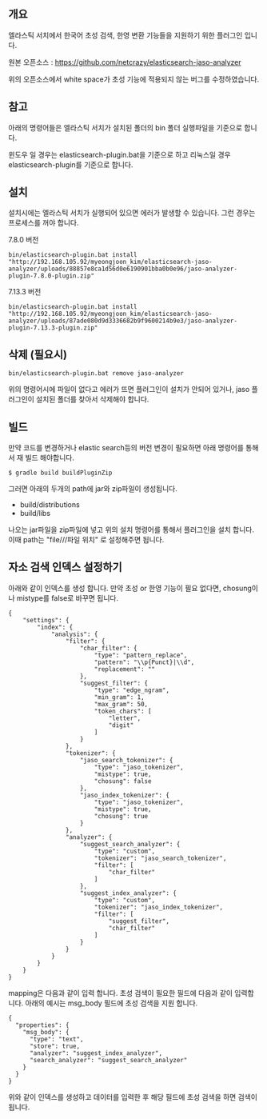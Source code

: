 ## 개요

엘라스틱 서치에서 한국어 초성 검색, 한영 변환 기능들을 지원하기 위한 플러그인 입니다.

원본 오픈소스 :  https://github.com/netcrazy/elasticsearch-jaso-analyzer

위의 오픈소스에서 white space가 초성 기능에 적용되지 않는 버그를 수정하였습니다.

## 참고
아래의 명령어들은 엘라스틱 서치가 설치된 폴더의 bin 폴더 실행파일을 기준으로 합니다.

윈도우 일 경우는 elasticsearch-plugin.bat을 기준으로 하고 리눅스일 경우 elasticsearch-plugin를 기준으로 합니다.

## 설치
설치시에는 엘라스틱 서치가 실행되어 있으면 에러가 발생할 수 있습니다. 그런 경우는 프로세스를 꺼야 합니다.

7.8.0 버전

```
bin/elasticsearch-plugin.bat install "http://192.168.105.92/myeongjoon_kim/elasticsearch-jaso-analyzer/uploads/88857e8ca1d56d0e6190901bba0b0e96/jaso-analyzer-plugin-7.8.0-plugin.zip"
```

7.13.3 버전

```
bin/elasticsearch-plugin.bat install "http://192.168.105.92/myeongjoon_kim/elasticsearch-jaso-analyzer/uploads/87ade080d9d3336682b9f9600214b9e3/jaso-analyzer-plugin-7.13.3-plugin.zip"
```




## 삭제 (필요시)
```
bin/elasticsearch-plugin.bat remove jaso-analyzer
```
위의 명령어시에 파일이 없다고 에러가 뜨면 플러그인이 설치가 안되어 있거나, jaso 플러그인이 설치된 폴더를 찾아서 삭제해야 합니다.


## 빌드
만약 코드를 변경하거나 elastic search등의 버전 변경이 필요하면 아래 명령어를 통해서 재 빌드 해야합니다.

~~~shell
$ gradle build buildPluginZip
~~~

그러면 아래의 두개의 path에 jar와 zip파일이 생성됩니다.

 - build/distributions
 - build/libs

나오는 jar파일을 zip파일에 넣고 위의 설치 명령어를 통해서 플러그인을 설치 합니다. 이때 path는 "file///파일 위치" 로 설정해주면 됩니다.


## 자소 검색 인덱스 설정하기
아래와 같이 인덱스를 생성 합니다. 
만약 초성 or 한영 기능이 필요 없다면, chosung이나 mistype를 false로 바꾸면 됩니다.
```
{
    "settings": {
        "index": {
            "analysis": {
                "filter": {
                    "char_filter": {
                        "type": "pattern_replace",
                        "pattern": "\\p{Punct}|\\d",
                        "replacement": ""
                    },
                    "suggest_filter": {
                        "type": "edge_ngram",
                        "min_gram": 1,
                        "max_gram": 50,
                        "token_chars": [
                            "letter",
                            "digit"
                        ]
                    }
                },
                "tokenizer": {
                    "jaso_search_tokenizer": {
                        "type": "jaso_tokenizer",
                        "mistype": true,
                        "chosung": false
                    },
                    "jaso_index_tokenizer": {
                        "type": "jaso_tokenizer",
                        "mistype": true,
                        "chosung": true
                    }
                },
                "analyzer": {
                    "suggest_search_analyzer": {
                        "type": "custom",
                        "tokenizer": "jaso_search_tokenizer",
                        "filter": [
                            "char_filter"
                        ]
                    },
                    "suggest_index_analyzer": {
                        "type": "custom",
                        "tokenizer": "jaso_index_tokenizer",
                        "filter": [
                            "suggest_filter",
                            "char_filter"
                        ]
                    }
                }
            }
        }
    }
}
```

mapping은 다음과 같이 입력 합니다.
초성 검색이 필요한 필드에 다음과 같이 입력합니다. 아래의 예시는 msg_body 필드에 초성 검색을 지원 합니다. 

```
{
  "properties": {
    "msg_body": {
      "type": "text",
      "store": true,
      "analyzer": "suggest_index_analyzer",
      "search_analyzer": "suggest_search_analyzer"
    }
  }
}
```
위와 같이 인덱스를 생성하고 데이터를 입력한 후 해당 필드에 초성 검색을 하면 검색이 됩니다.